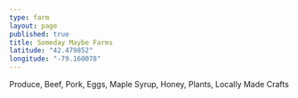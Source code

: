 ```yaml
---
type: farm
layout: page
published: true
title: Someday Maybe Farms
latitude: "42.479852"
longitude: "-79.160078"
---
```


Produce, Beef, Pork, Eggs, Maple Syrup, Honey, Plants, Locally Made Crafts